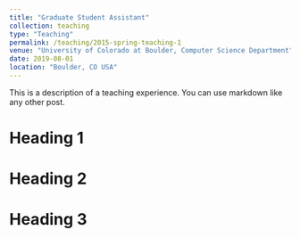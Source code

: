 ```yaml
---
title: "Graduate Student Assistant"
collection: teaching
type: "Teaching"
permalink: /teaching/2015-spring-teaching-1
venue: "University of Colorado at Boulder, Computer Science Department"
date: 2019-08-01
location: "Boulder, CO USA"
---
```


This is a description of a teaching experience. You can use markdown like any other post.

Heading 1
======

Heading 2
======

Heading 3
======
